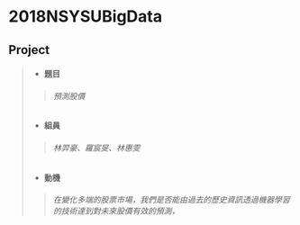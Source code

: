 # 2018NSYSUBigData
## Project
> * #### **題目**
>> ###### 預測股價
> * #### **組員**
>> ###### 林羿豪、羅宸旻、林惠雯
> * #### **動機**
>> ###### 在變化多端的股票市場，我們是否能由過去的歷史資訊透過機器學習的技術達到對未來股價有效的預測，
